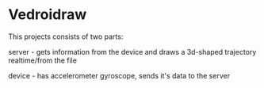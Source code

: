 # Vedroidraw
This projects consists of two parts:

server - gets information from the device and draws a 3d-shaped trajectory realtime/from the file

device - has accelerometer gyroscope, sends it's data to the server
